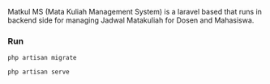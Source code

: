 Matkul MS (Mata Kuliah Management System) is a laravel based that runs in backend side for managing Jadwal Matakuliah for Dosen and Mahasiswa.

### Run
```
php artisan migrate

php artisan serve
```
